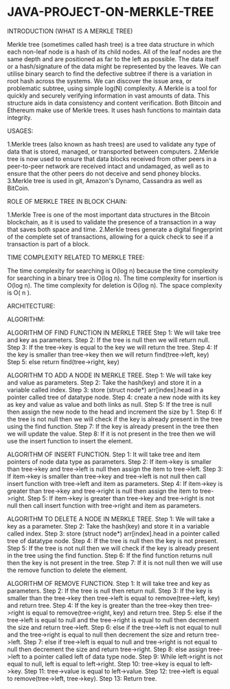 # JAVA-PROJECT-ON-MERKLE-TREE
INTRODUCTION (WHAT IS A MERKLE TREE)



Merkle tree (sometimes called hash tree) is a tree data structure in which each non-leaf node is a hash
 of its child nodes. All of the leaf nodes are the same depth and are positioned as far to the left as
 possible. The data itself or a hash/signature of the data might be represented by the leaves. 
We can utilise binary search to find the defective subtree if there is a variation in root hash across the 
systems. We can discover the issue area, or problematic subtree, using simple log(N) complexity. 
A Merkle is a tool for quickly and securely verifying information in vast amounts of data. 
This structure aids in data consistency and content verification. Both Bitcoin and Ethereum make use of Merkle trees. It uses hash functions to maintain data integrity.

USAGES:


1.Merkle trees (also known as hash trees) are used to validate any type of data that is stored, managed, or transported between computers.
2.Merkle tree is now used to ensure that data blocks received from other peers in a peer-to-peer network are received intact and undamaged, as well as to ensure that the other peers do not deceive and send phoney blocks.
3.Merkle tree is used in git, Amazon's Dynamo, Cassandra as well as BitCoin.

ROLE OF MERKLE TREE IN BLOCK CHAIN:


1.Merkle Tree is one of the most important data structures in the Bitcoin blockchain, as it is used to validate the presence of a transaction in a way that saves both space and time.
2.Merkle trees generate a digital fingerprint of the complete set of transactions, allowing for a quick check to see if a transaction is part of a block.

TIME COMPLEXITY RELATED TO MERKLE TREE:


The time complexity for searching is O(log n) because the time complexity for searching in a binary tree is O(log n).
The time complexity for insertion is O(log n).
The time complexity for deletion is O(log n).
The space complexity is O( n ).





ARCHITECTURE:

 
ALGORITHM:



ALGORITHM OF FIND FUNCTION IN MERKLE TREE
Step 1: We will take tree and key as parameters.
Step 2: If the tree is null then we will return null.
Step 3: If the tree->key is equal to the key we will return the tree.
Step 4: If the key is smaller than tree->key then we will return find(tree->left, key)
Step 5: else return find(tree->right, key)



ALGORITHM TO ADD A NODE IN MERKLE TREE.
Step 1: We will take key and value as parameters.
Step 2: Take the hash(key) and store it in a variable called index.
Step 3: store (struct node*) arr[index].head in a pointer called tree of datatype node.
Step 4: create a new node with its key as key and value as value and both links as null.
Step 5: If the tree is null then assign the new node to the head and increment the size by 1.
Step 6: If the tree is not null then we will check if the key is already present in the tree using the find function.
Step 7: If the key is already present in the tree then we will update the value.
Step 8: If it is not present in the tree then we will use the insert function to insert the element.



ALGORITHM OF INSERT FUNCTION.
Step 1: It will take tree and item pointers of node data type as parameters.
Step 2: If item->key is smaller than tree->key and tree->left is null then assign the item to tree->left.
Step 3: If item->key is smaller than tree->key and tree->left is not null then call insert function with tree->left and item as parameters.
Step 4: If item->key is greater than tree->key and tree->right is null then assign the item to tree->right.
Step 5: If item->key is greater than tree->key and tree->right is not null then call insert function with tree->right and item as parameters.



ALGORITHM TO DELETE A NODE IN MERKLE TREE.
Step 1: We will take a key as a parameter.
Step 2: Take the hash(key) and store it in a variable called index.
Step 3: store (struct node*) arr[index].head in a pointer called tree of datatype node.
Step 4: If the tree is null then the key is not present.
Step 5: If the tree is not null then we will check if the key is already present in the tree using the find function.
Step 6: If the find function returns null then the key is not present in the tree.
Step 7: If it is not null then we will use the remove function to delete the element.


ALGORITHM OF REMOVE FUNCTION.
Step 1: It will take tree and key as parameters.
Step 2: If the tree is null then return null.
Step 3: If the key is smaller than the tree->key then tree->left is equal to remove(tree->left, key) and return tree.
Step 4: If the key is greater than the tree->key then tree->right is equal to remove(tree->right, key) and return tree.
Step 5: else if the tree->left is equal to null and the tree->right is equal to null then decrement the size and return tree->left.
Step 6: else if the tree->left is not equal to null and the tree->right is equal to null then decrement the size and return tree->left.
Step 7: else if tree->left is equal to null and tree->right is not equal to null then decrement the size and return tree->right.
Step 8: else assign tree->left to a pointer called left of data type node.
Step 9: While left->right is not equal to null, left is equal to left->right.
Step 10: tree->key is equal to left->key.
Step 11: tree->value is equal to left->value.
Step 12: tree->left is equal to remove(tree->left, tree->key).
Step 13: Return tree.

